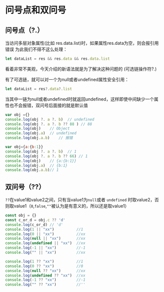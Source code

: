 # 问号点和双问号

## 问号点（?.）

当访问多层对象属性(比如 res.data.list)时，如果属性res.data为空，则会报引用错误
为此我们不得不这么处理：

```js
let dataList = res && res.data && res.data.list
```

看着非常不美观，今天介绍的新语法就是为了解决这种问题的 (可选链操作符?.)

有了可选链，就可以对一个为null或者undefined属性安全引用：

```js
let dataList = res?.data?.list
```

当其中一链为null或者undefined时就返回undefined，这样即使中间缺少一个属性也不会报错，双问号后面接的就是默认值

```js
var obj ={}
console.log(obj ?. a ?. b)	// undefined
console.log(obj ?. a ?. b ?? 88 ) // 88
console.log(obj)	// Object
console.log(obj.a)	// undefined
console.log(obj.a.b)	// 报错

var obj={a:{b:1}}
console.log(obj ?. a ?. b)	// 1
console.log(obj ?. a ?. b ?? 66) // 1
console.log(obj)	// {a:{b:1}}
console.log(obj.a)	// {b:1}
console.log(obj.a.b)// 1
```

## 双问号（??）

`??`在value1和value2之间，只有当value1为`null`或者 `undefined` 时取value2，否则取value1（`0`,`false`,`""`被认为是有意义的，所以还是取value1）

```js
const obj = {}
const c_or_d = obj.c ?? 'd'
console.log(c_or_d) // 'd'
console.log(1 || "xx") 			//1
console.log(0 || "xx") 			//xx
console.log(null || "xx")		//xx
console.log(undefined || "xx")  //xx
console.log(-1 || "xx") 		//-1
console.log("" || "xx") 		//xx

console.log(1 ?? "xx")			//1
console.log(0 ?? "xx") 			//0
console.log(null ?? "xx") 		//xx
console.log(undefined ?? "xx")  //xx
console.log(-1 ?? "xx") 		//-1
console.log("" ?? "xx") 		//''
```

